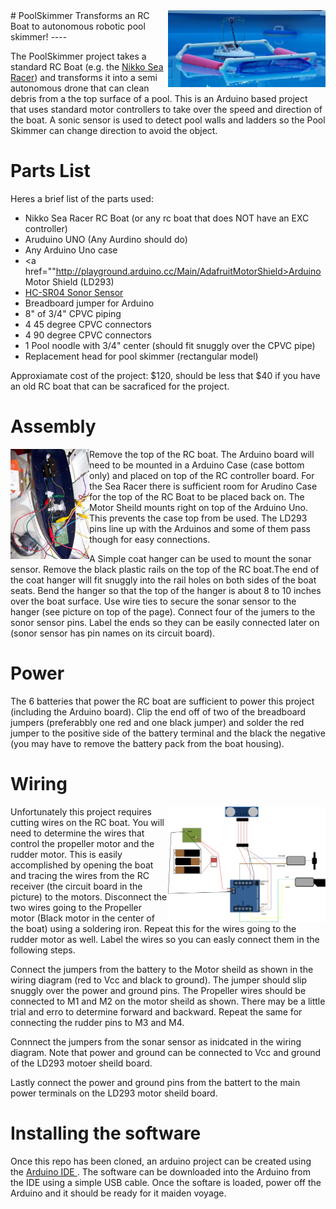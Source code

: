<a href="https://github.com/LPRDev/PoolSkimmer/blob/master/images/PoolRobot1.jpg">
<img src="https://github.com/LPRDev/PoolSkimmer/blob/master/images/PoolRobot1.jpg" align="right" width="50%" height="50%">
</a>
# PoolSkimmer
Transforms an RC Boat to autonomous robotic pool skimmer!
----

The PoolSkimmer project takes a standard RC Boat (e.g. the <a href=http://www.nikkorc.com/products-category/boats> Nikko Sea Racer</a>)  and transforms it into a semi autonomous drone that can clean debris from a the top surface of a pool. This is an Arduino based project that uses standard motor controllers to take over the speed and direction of the boat. A sonic sensor is used to detect pool walls and ladders so the Pool Skimmer can change direction to avoid the object.

# Parts List
Heres a brief list of the parts used:

* Nikko Sea Racer RC Boat (or any rc boat that does NOT have an EXC controller)
* Aruduino UNO (Any Aurdino should do)
* Any Arduino Uno case
* <a href=""http://playground.arduino.cc/Main/AdafruitMotorShield>Arduino Motor Shield (LD293)</a>
* <a href="http://www.micropik.com/PDF/HCSR04.pdf"> HC-SR04 Sonor Sensor</a>
* Breadboard jumper for Arduino
* 8" of 3/4" CPVC piping
* 4 45 degree CPVC connectors
* 4 90 degree CPVC connectors 
* 1 Pool noodle with 3/4" center (should fit snuggly over the CPVC pipe)
* Replacement head for pool skimmer (rectangular model)

Approxiamate cost of the project: $120, should be less that $40 if you have an old RC boat that can be sacraficed for the project.

# Assembly
<a href="https://github.com/LPRDev/PoolSkimmer/blob/master/images/100_7561.jpg">
<img src="https://github.com/LPRDev/PoolSkimmer/blob/master/images/100_7561.jpg" align="left" width="25%" height="25%">
</a>
Remove the top of the RC boat. The Arduino board will need to be mounted in a Arduino Case (case bottom only) and placed on top of the RC controller board. For the Sea Racer there is sufficient room for Arudino Case for the top of the RC Boat to be placed back on. The Motor Sheild mounts right on top of the Arduino Uno. This prevents the case top from be used. The LD293 pins line up with the Arduinos and some of them pass though for easy connections.

A Simple coat hanger can be used to mount the sonar sensor. Remove the black plastic rails on the top of the RC boat.The end of the coat hanger will fit snuggly into the rail holes on both sides of the boat seats. Bend the hanger so that the top of the hanger is about 8 to 10 inches over the boat surface. Use wire ties to secure the sonar sensor to the hanger (see picture on top of the page). Connect four of the jumers to the sonor sensor pins. Label the ends so they can be easily connected later on (sonor sensor has pin names on its circuit board).

# Power

The 6 batteries that power the RC boat are sufficient to power this project (including the Arduino board). Clip the end off of two of the breadboard jumpers (preferabbly one red and one black jumper) and solder the red jumper to the positive side of the battery terminal and the black the negative (you may have to remove the battery pack from the boat housing).

# Wiring
<a href="https://github.com/LPRDev/PoolSkimmer/blob/master/images/poolskimmerwiring.png">
<img src="https://github.com/LPRDev/PoolSkimmer/blob/master/images/poolskimmerwiring.png" align="right" width="50%" height="50%">
</a>
Unfortunately this project requires cutting wires on the RC boat. You will need to determine the wires that control the propeller motor and the rudder motor. This is easily accomplished by opening the boat and tracing the wires from the RC receiver (the circuit board in the picture) to the motors. Disconnect the two wires going to the Propeller motor (Black motor in the center of the boat) using a soldering iron. Repeat this for the wires going to the rudder motor as well. Label the wires so you can easly connect them in the following steps.

Connect the jumpers from the battery to the Motor sheild as shown in the wiring diagram (red to Vcc and black to ground). The jumper should slip snuggly over the power and ground pins. The Propeller wires should be connected to M1 and M2 on the motor sheild as shown. There may be a little trial and erro to determine forward and backward. Repeat the same for connecting the rudder pins to M3 and M4.

Connnect the jumpers from the sonar sensor as inidcated in the wiring diagram. Note that power and ground can be connected to Vcc and ground of the LD293 motoer sheild board.

Lastly connect the power and ground pins from the battert to the main power terminals on the LD293 motor sheild board. 

# Installing the software
Once this repo has been cloned, an arduino project can be created using the <a href="https://www.arduino.cc/en/main/software"> Arduino IDE </a>. The software can be downloaded into the Arduino from the IDE using a simple USB cable. Once the softare is loaded, power off the Arduino and it should be ready for it maiden voyage.  
